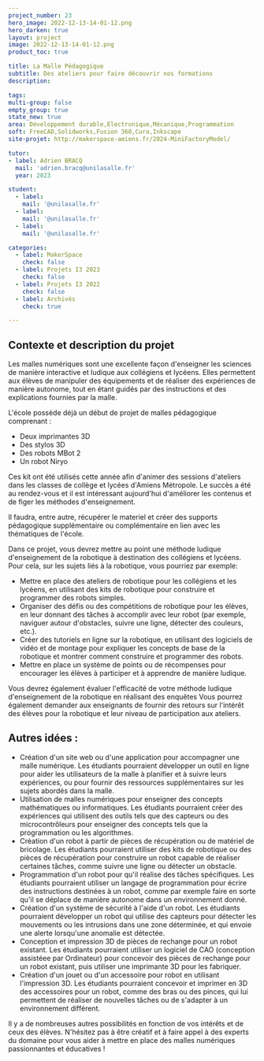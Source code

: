 ```yaml
---
project_number: 23
hero_image: 2022-12-13-14-01-12.png
hero_darken: true
layout: project
image: 2022-12-13-14-01-12.png
product_toc: true

title: La Malle Pédagogique
subtitle: Des ateliers pour faire découvrir nos formations
description: 

tags: 
multi-group: false
empty_group: true
state_new: true
area: Développement durable,Electronique,Mécanique,Programmation
soft: FreeCAD,Solidworks,Fusion 360,Cura,Inkscape
site-projet: http://makerspace-amiens.fr/2024-MiniFactoryModel/

tutor:
- label: Adrien BRACQ
  mail: 'adrien.bracq@unilasalle.fr'
  year: 2023

student:
  - label: 
    mail: '@unilasalle.fr'
  - label: 
    mail: '@unilasalle.fr'
  - label: 
    mail: '@unilasalle.fr'

categories:
  - label: MakerSpace
    check: false
  - label: Projets I3 2023
    check: false
  - label: Projets I3 2022
    check: false
  - label: Archivés
    check: true

---
```


## Contexte et description du projet

Les malles numériques sont une excellente façon d'enseigner les sciences de manière interactive et ludique aux collégiens et lycéens. Elles permettent aux élèves de manipuler des équipements et de réaliser des expériences de manière autonome, tout en étant guidés par des instructions et des explications fournies par la malle.

L'école possède déjà un début de projet de malles pédagogique comprenant :
- Deux imprimantes 3D 
- Des stylos 3D
- Des robots MBot 2
- Un robot Niryo

Ces kit ont été utilisés cette année afin d'animer des sessions d'ateliers dans les classes de collège et lycées d'Amiens Métropole. Le succès a été au rendez-vous et il est intéressant aujourd'hui d'améliorer les contenus et de figer les méthodes d'enseignement.

Il faudra, entre autre, récupérer le materiel et créer des supports pédagogique supplémentaire ou complémentaire en lien avec les thématiques de l'école.

Dans ce projet, vous devrez mettre au point une méthode ludique d'enseignement de la robotique à destination des collégiens et lycéens. Pour cela, sur les sujets liés à la robotique, vous pourriez par exemple:

- Mettre en place des ateliers de robotique pour les collégiens et les lycéens, en utilisant des kits de robotique pour construire et programmer des robots simples.
- Organiser des défis ou des compétitions de robotique pour les élèves, en leur donnant des tâches à accomplir avec leur robot (par exemple, naviguer autour d'obstacles, suivre une ligne, détecter des couleurs, etc.).
- Créer des tutoriels en ligne sur la robotique, en utilisant des logiciels de vidéo et de montage pour expliquer les concepts de base de la robotique et montrer comment construire et programmer des robots.
- Mettre en place un système de points ou de récompenses pour encourager les élèves à participer et à apprendre de manière ludique.

Vous devrez également évaluer l'efficacité de votre méthode ludique d'enseignement de la robotique en réalisant des enquêtes Vous pourrez également demander aux enseignants de fournir des retours sur l'intérêt des élèves pour la robotique et leur niveau de participation aux ateliers.

## Autres idées :

- Création d'un site web ou d'une application pour accompagner une malle numérique. Les étudiants pourraient développer un outil en ligne pour aider les utilisateurs de la malle à planifier et à suivre leurs expériences, ou pour fournir des ressources supplémentaires sur les sujets abordés dans la malle.
- Utilisation de malles numériques pour enseigner des concepts mathématiques ou informatiques. Les étudiants pourraient créer des expériences qui utilisent des outils tels que des capteurs ou des microcontrôleurs pour enseigner des concepts tels que la programmation ou les algorithmes.
- Création d'un robot à partir de pièces de récupération ou de matériel de bricolage. Les étudiants pourraient utiliser des kits de robotique ou des pièces de récupération pour construire un robot capable de réaliser certaines tâches, comme suivre une ligne ou détecter un obstacle.
- Programmation d'un robot pour qu'il réalise des tâches spécifiques. Les étudiants pourraient utiliser un langage de programmation pour écrire des instructions destinées à un robot, comme par exemple faire en sorte qu'il se déplace de manière autonome dans un environnement donné.
- Création d'un système de sécurité à l'aide d'un robot. Les étudiants pourraient développer un robot qui utilise des capteurs pour détecter les mouvements ou les intrusions dans une zone déterminée, et qui envoie une alerte lorsqu'une anomalie est détectée.
- Conception et impression 3D de pièces de rechange pour un robot existant. Les étudiants pourraient utiliser un logiciel de CAO (conception assistéee par Ordinateur) pour concevoir des pièces de rechange pour un robot existant, puis utiliser une imprimante 3D pour les fabriquer.
- Création d'un jouet ou d'un accessoire pour robot en utilisant l'impression 3D. Les étudiants pourraient concevoir et imprimer en 3D des accessoires pour un robot, comme des bras ou des pinces, qui lui permettent de réaliser de nouvelles tâches ou de s'adapter à un environnement différent.

Il y a de nombreuses autres possibilités en fonction de vos intérêts et de ceux des élèves. N'hésitez pas à être créatif et à faire appel à des experts du domaine pour vous aider à mettre en place des malles numériques passionnantes et éducatives !
